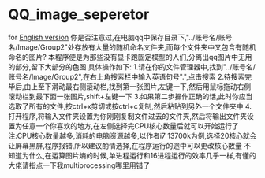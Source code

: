 # QQ_image_seperetor
for [English version](https://github.com/Sksjx/QQ_image_seperetor/blob/main/README_EN.md)
你是否注意过,在电脑qq中保存目录下,"../账号名/账号名/Image/Group2"处存放有大量的随机命名文件夹,而每个文件夹中又包含有随机命名的图片?
本程序便是为那些没有显卡跑固定模型的人们,分离出qq图片中无用的部分,留下大部分的色图
具体操作如下:
1.请在你的文件管理器中,找到"../账号名/账号名/Image/Group2",在右上角搜索栏中输入英语句号".",点击搜索
2.待搜索完毕后,由上至下滑动最右侧滚动栏,找到第一张图片,左键一下,然后用鼠标拖动右侧滚动栏到最下面一张图片,shift+左键一下
3.如果第二步操作正确的话,此时你应当选取了所有的文件,按ctrl+x剪切或按ctrl+c复制,然后粘贴到另外一个文件夹中
4.打开程序,将输入文件夹设置为你刚刚复制文件过去的文件夹,然后将输出文件夹设置为任意一个你喜欢的地方,在左侧选择完CPU核心数量后就可以开始运行了
注:CPU核心数量越多,消耗的电脑资源越多,以作者i7 13700k为例,选择20核心就会让屏幕黑屏,程序报错,所以建议酌情选择,在程序运行的途中可以更改核心数量
不知道为什么,在运算图片熵的时候,单进程运行和16进程运行的效率几乎一样,有懂的大佬请指点一下我multiprocessing哪里用错了
